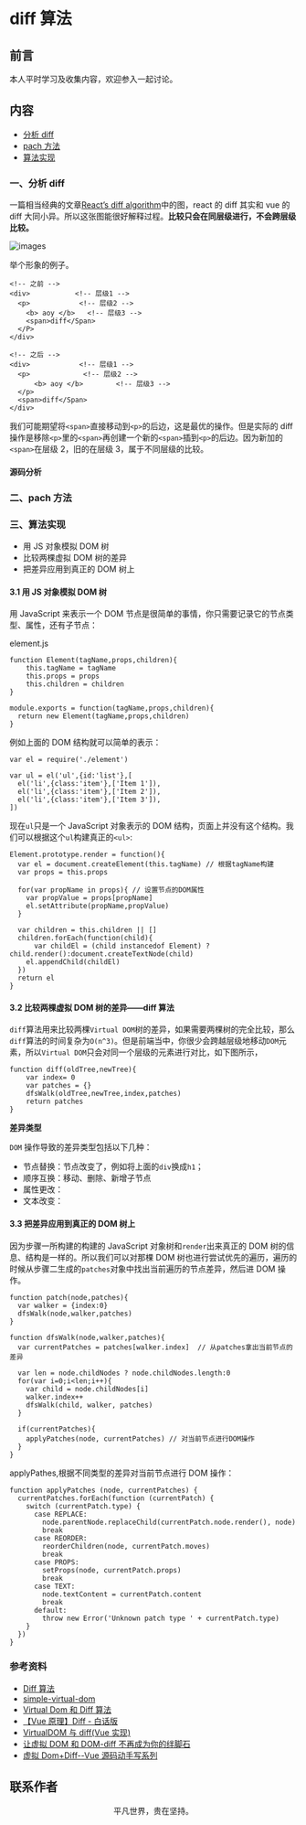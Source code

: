# diff 算法

## 前言

本人平时学习及收集内容，欢迎参入一起讨论。

## 内容

- [分析 diff](#一、分析-diff)
- [pach 方法](#二、pach-方法)
- [算法实现](#三、算法实现)

### 一、分析 diff

一篇相当经典的文章[React’s diff algorithm](https://calendar.perfplanet.com/2013/diff/)中的图，react 的 diff 其实和 vue 的 diff 大同小异。所以这张图能很好解释过程。**比较只会在同层级进行，不会跨层级比较。**

![images](vue09.png)

举个形象的例子。

```
<!-- 之前 -->
<div>           <!-- 层级1 -->
  <p>            <!-- 层级2 -->
    <b> aoy </b>   <!-- 层级3 -->
    <span>diff</Span>
  </P>
</div>

<!-- 之后 -->
<div>            <!-- 层级1 -->
  <p>             <!-- 层级2 -->
      <b> aoy </b>        <!-- 层级3 -->
  </p>
  <span>diff</Span>
</div>
```

我们可能期望将`<span>`直接移动到`<p>`的后边，这是最优的操作。但是实际的 diff 操作是移除`<p>`里的`<span>`再创建一个新的`<span>`插到`<p>`的后边。因为新加的`<span>`在层级 2，旧的在层级 3，属于不同层级的比较。

#### 源码分析

### 二、pach 方法

### 三、算法实现

- 用 JS 对象模拟 DOM 树
- 比较两棵虚拟 DOM 树的差异
- 把差异应用到真正的 DOM 树上

#### 3.1 用 JS 对象模拟 DOM 树

用 JavaScript 来表示一个 DOM 节点是很简单的事情，你只需要记录它的节点类型、属性，还有子节点：

element.js

```
function Element(tagName,props,children){
    this.tagName = tagName
    this.props = props
    this.children = children
}

module.exports = function(tagName,props,children){
  return new Element(tagName,props,children)
}
```

例如上面的 DOM 结构就可以简单的表示：

```
var el = require('./element')

var ul = el('ul',{id:'list'},[
  el('li',{class:'item'},['Item 1']),
  el('li',{class:'item'},['Item 2']),
  el('li',{class:'item'},['Item 3']),
])
```

现在`ul`只是一个 JavaScript 对象表示的 DOM 结构，页面上并没有这个结构。我们可以根据这个`ul`构建真正的`<ul>`:

```
Element.prototype.render = function(){
  var el = document.createElement(this.tagName) // 根据tagName构建
  var props = this.props

  for(var propName in props){ // 设置节点的DOM属性
    var propValue = props[propName]
    el.setAttribute(propName,propValue)
  }

  var children = this.children || []
  children.forEach(function(child){
      var childEl = (child instancedof Element) ? child.render():document.createTextNode(child)
    el.appendChild(childEl)
  })
  return el
}
```

#### 3.2 比较两棵虚拟 DOM 树的差异——diff 算法

`diff`算法用来比较两棵`Virtual DOM`树的差异，如果需要两棵树的完全比较，那么`diff`算法的时间复杂为`O(n^3)`。但是前端当中，你很少会跨越层级地移动`DOM`元素，所以`Virtual DOM`只会对同一个层级的元素进行对比，如下图所示，

```
function diff(oldTree,newTree){
    var index= 0
    var patches = {}
    dfsWalk(oldTree,newTree,index,patches)
    return patches
}
```

**差异类型**

`DOM` 操作导致的差异类型包括以下几种：

- 节点替换：节点改变了，例如将上面的`div`换成`h1`；
- 顺序互换：移动、删除、新增子节点
- 属性更改：
- 文本改变：

#### 3.3 把差异应用到真正的 DOM 树上

因为步骤一所构建的构建的 JavaScript 对象树和`render`出来真正的 DOM 树的信息、结构是一样的。所以我们可以对那棵 DOM 树也进行尝试优先的遍历，遍历的时候从步骤二生成的`patches`对象中找出当前遍历的节点差异，然后进 DOM 操作。

```
function patch(node,patches){
  var walker = {index:0}
  dfsWalk(node,walker,patches)
}

function dfsWalk(node,walker,patches){
  var currentPatches = patches[walker.index]  // 从patches拿出当前节点的差异

  var len = node.childNodes ? node.childNodes.length:0
  for(var i=0;i<len;i++){
    var child = node.childNodes[i]
    walker.index++
    dfsWalk(child, walker, patches)
  }

  if(currentPatches){
    applyPatches(node, currentPatches) // 对当前节点进行DOM操作
  }
}
```

applyPathes,根据不同类型的差异对当前节点进行 DOM 操作：

```
function applyPatches (node, currentPatches) {
  currentPatches.forEach(function (currentPatch) {
    switch (currentPatch.type) {
      case REPLACE:
        node.parentNode.replaceChild(currentPatch.node.render(), node)
        break
      case REORDER:
        reorderChildren(node, currentPatch.moves)
        break
      case PROPS:
        setProps(node, currentPatch.props)
        break
      case TEXT:
        node.textContent = currentPatch.content
        break
      default:
        throw new Error('Unknown patch type ' + currentPatch.type)
    }
  })
}
```

### 参考资料

- [Diff 算法](https://github.com/aooy/blog/issues/2)
- [simple-virtual-dom](https://github.com/livoras/simple-virtual-dom)
- [Virtual Dom 和 Diff 算法](https://mp.weixin.qq.com/s/9nB2bfDczNFRpUTiBwup8Q)
- [【Vue 原理】Diff - 白话版](https://zhuanlan.zhihu.com/p/81752104)
- [VirtualDOM 与 diff(Vue 实现)](https://zhuanlan.zhihu.com/p/29450092)
- [让虚拟 DOM 和 DOM-diff 不再成为你的绊脚石](https://juejin.im/post/5c8e5e4951882545c109ae9c)
- [虚拟 Dom+Diff--Vue 源码动手写系列](https://juejin.im/post/5e53c9c051882549150ea5d3)

## 联系作者

<div align="center">
    <p>
        平凡世界，贵在坚持。
    </p>
    <img :src="$withBase('/about/contact.png')" />
</div>
